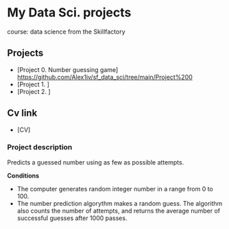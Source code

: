 # My Data Sci. projects

course: data science from the Skillfactory

## Projects

* [Project 0. Number guessing game] https://github.com/Alex1iv/sf_data_sci/tree/main/Project%200
* [Project 1. ] 
* [Project 2. ] 

## Cv link
* [CV] 

### Project description
Predicts a guessed number using as few as possible attempts.

**Conditions**
- The computer generates random integer number in a range from 0 to 100. 
- The number prediction algorythm makes a random guess. The algorithm also counts the number of attempts, and returns the average number of successful guesses after 1000 passes.